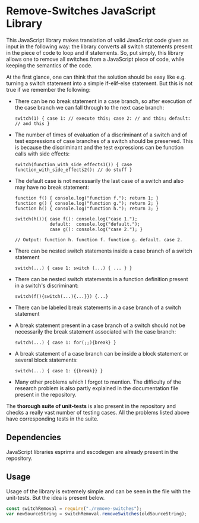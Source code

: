# Remove-Switches JavaScript Library

This JavaScript library makes translation of valid JavaScript code given as input in the following way: the library converts all switch statements present in the piece of code to loop and if statements. So, put simply, this library allows one to remove all switches from a JavaScript piece of code, while keeping the semantics of the code.

At the first glance, one can think that the solution should be easy like e.g. turning a switch statement into a simple if-elif-else statement. But this is not true if we remember the following:

- There can be no break statement in a case branch, so after execution of the case branch we can fall through to the next case branch:

  `switch(1) { case 1: // execute this; case 2: // and this; default: // and this }`

- The number of times of evaluation of a discriminant of a switch and of test expressions of case branches of a switch should be preserved. This is because the discriminant and the test expressions can be function calls with side effects:

  `switch(function_with_side_effects1()) { case function_with_side_effects2(): // do stuff }`

- The default case is not necessarily the last case of a switch and also may have no break statement:

  ```
  function f() { console.log("function f."); return 1; }
  function g() { console.log("function g."); return 2; }
  function h() { console.log("function h."); return 3; }

  switch(h()){ case f(): console.log("case 1."); 
               default:  console.log("default."); 
               case g(): console.log("case 2."); }

  // Output: function h. function f. function g. default. case 2.
  ```

- There can be nested switch statements inside a case branch of a switch statement

  `switch(...) { case 1: switch (...) { ... } }`

- There can be nested switch statements in a function definition present in a switch's discriminant:

  `switch(f(){switch(...){...}}) {...}`
  
- There can be labeled break statements in a case branch of a switch statement

- A break statement present in a case branch of a switch should not be necessarily the break statement associated with the case branch:

  `switch(...) { case 1: for(;;){break} }`
  
- A break statement of a case branch can be inside a block statement or several block statements:
 
  `switch(...) { case 1: {{break}} }`
 
- Many other problems which I forgot to mention. The difficulty of the research problem is also partly explained in the documentation file present in the repository.

The **thorough suite of unit-tests** is also present in the repository and checks a really vast number of testing cases. All the problems listed above have corresponding tests in the suite.

## Dependencies

JavaScript libraries esprima and escodegen are already present in the repository.

## Usage

Usage of the library is extremely simple and can be seen in the file with the unit-tests. But the idea is present below.

```js
const switchRemoval = require("./remove-switches");
var newSourceString = switchRemoval.removeSwitches(oldSourceString);
```
